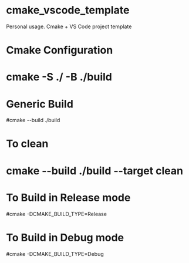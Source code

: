 # cmake_vscode_template
Personal usage. Cmake + VS Code project template

# Cmake Configuration
# cmake -S ./ -B ./build

# Generic Build
#cmake --build ./build

# To clean
# cmake --build ./build --target clean

# To Build in Release mode
#cmake -DCMAKE_BUILD_TYPE=Release

# To Build in Debug mode
#cmake -DCMAKE_BUILD_TYPE=Debug
